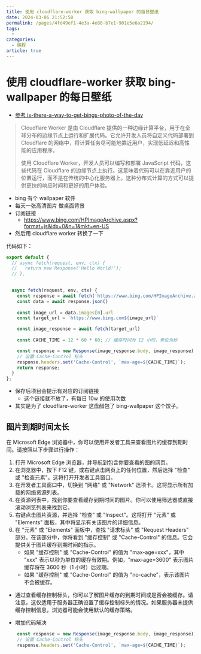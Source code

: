 ```yaml
---
title: 使用 cloudflare-worker 获取 bing-wallpaper 的每日壁纸
date: 2024-03-06 21:52:58
permalink: /pages/4fd49ef1-4e3a-4e80-b7e1-901e5e6a2194/
tags:
  - 
categories:
  - 编程
article: true
---
```


# 使用 cloudflare-worker 获取 bing-wallpaper 的每日壁纸

- [参考 is-there-a-way-to-get-bings-photo-of-the-day](https://stackoverflow.com/questions/10639914/is-there-a-way-to-get-bings-photo-of-the-day)

> Cloudflare Worker 是由 Cloudflare 提供的一种边缘计算平台，用于在全球分布的边缘节点上运行和扩展代码。它允许开发人员将自定义代码部署到 Cloudflare 的网络中，将计算任务尽可能地靠近用户，实现低延迟和高性能的应用程序。
>
> 使用 Cloudflare Worker，开发人员可以编写和部署 JavaScript 代码，这些代码在 Cloudflare 的边缘节点上执行。这意味着代码可以在靠近用户的位置运行，而不是在传统的中心化服务器上。这种分布式计算的方式可以提供更快的响应时间和更好的用户体验。

- bing 有个 wallpaper 软件
- 每天一张高清图片 做桌面背景
- 订阅链接
  - https://www.bing.com/HPImageArchive.aspx?format=js&idx=0&n=1&mkt=en-US
- 然后用 cloudflare  worker 转换了一下

代码如下：

```javascript
export default {
  // async fetch(request, env, ctx) {
  //   return new Response('Hello World!');
  // },

  
  async fetch(request, env, ctx) {
    const response = await fetch('https://www.bing.com/HPImageArchive.aspx?format=js&idx=0&n=1&mkt=en-US')
    const data = await response.json()
  
    const image_url = data.images[0].url
    const target_url = `https://www.bing.com${image_url}`

    const image_response = await fetch(target_url)
  
    const CACHE_TIME = 12 * 60 * 60; // 缓存时间为 12 小时，单位为秒

    const response = new Response(image_response.body, image_response);
    // 设置 Cache-Control 标头
    response.headers.set('Cache-Control', `max-age=${CACHE_TIME}`);
    return response;
  }
};
```

- 保存后项目会提示有对应的订阅链接
  - 这个链接就不放了，有每日 10w 的使用次数
- 其实是为了 cloudflare-worker 这盘醋包了 bing-wallpaper 这个饺子。

## 图片到期时间太长

在 Microsoft Edge 浏览器中，你可以使用开发者工具来查看图片的缓存到期时间。请按照以下步骤进行操作：

1. 打开 Microsoft Edge 浏览器，并导航到包含你要查看的图的网页。
2. 在浏览器中，按下 F12 键，或右键点击网页上的任何位置，然后选择 "检查" 或 "检查元素"。这将打开开发者工具窗口。
3. 在开发者工具窗口中，切换到 "网络" 或 "Network" 选项卡。这将显示所有加载的网络资源列表。
4. 在资源列表中，找到你要查看缓存到期时间的图片。你可以使用筛选器或直接滚动浏览列表来找到它。
5. 右键点击图片资源，并选择 "检查" 或 "Inspect"。这将打开 "元素" 或 "Elements" 面板，其中将显示有关该图片的详细信息。
6. 在 "元素" 或 "Elements" 面板中，查找 "请求标头" 或 "Request Headers" 部分。在该部分中，你将看到 "缓存控制" 或 "Cache-Control" 的信息。它会提供关于图片缓存到期时间的指示。
   - 如果 "缓存控制" 或 "Cache-Control" 的值为 "max-age=xxx"，其中 "xxx" 表示以秒为单位的缓存有效期。例如，"max-age=3600" 表示图片缓存将在 3600 秒（1 小时）后过期。
   - 如果 "缓存控制" 或 "Cache-Control" 的值为 "no-cache"，表示该图片不会被缓存。

- 通过查看缓存控制标头，你可以了解图片缓存的到期时间或是否会被缓存。请注意，这仅适用于服务器正确设置了缓存控制标头的情况。如果服务器未提供缓存控制信息，浏览器可能会使用默认的缓存策略。

- 增加代码解决

```js
    const response = new Response(image_response.body, image_response);
    // 设置 Cache-Control 标头
    response.headers.set('Cache-Control', `max-age=${CACHE_TIME}`);
```
